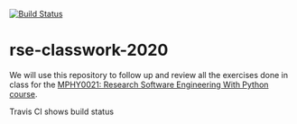 [![Build Status](https://travis-ci.com/ucapgum/rse-classwork-2020.svg?branch=testing)](https://travis-ci.com/ucapgum/rse-classwork-2020)
# rse-classwork-2020

We will use this repository to follow up and review all the exercises done in class for the
[MPHY0021: Research Software Engineering With Python course](http://github-pages.ucl.ac.uk/rsd-engineeringcourse/).

Travis CI shows build status